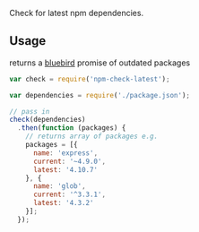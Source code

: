 Check for latest npm dependencies.

## Usage

returns a [bluebird](https://github.com/petkaantonov/bluebird) promise of outdated packages

```javascript
var check = require('npm-check-latest');

var dependencies = require('./package.json');

// pass in 
check(dependencies)
  .then(function (packages) {
    // returns array of packages e.g.
    packages = [{
      name: 'express',
      current: '~4.9.0',
      latest: '4.10.7'
    }, {
      name: 'glob',
      current: '^3.3.1',
      latest: '4.3.2'
    }];
  });

```